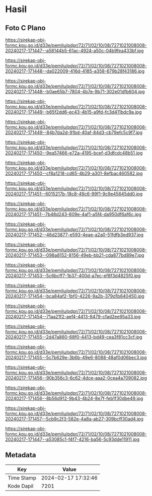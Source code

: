 # Hasil

## Foto C Plano

https://sirekap-obj-formc.kpu.go.id/d33e/pemilu/pdpr/72/71/02/10/08/7271021008008-20240217-171447--a58144b5-61ac-4924-a50c-04b9fea433bf.jpg

https://sirekap-obj-formc.kpu.go.id/d33e/pemilu/pdpr/72/71/02/10/08/7271021008008-20240217-171448--da022009-416d-4185-a358-679b28f43186.jpg

https://sirekap-obj-formc.kpu.go.id/d33e/pemilu/pdpr/72/71/02/10/08/7271021008008-20240217-171448--b0ae65b7-7804-4b7e-9b71-302e01dfb604.jpg

https://sirekap-obj-formc.kpu.go.id/d33e/pemilu/pdpr/72/71/02/10/08/7271021008008-20240217-171449--b65f2dd6-ec43-4b15-a9fd-fc3d411bdc9a.jpg

https://sirekap-obj-formc.kpu.go.id/d33e/pemilu/pdpr/72/71/02/10/08/7271021008008-20240217-171449--84b7da2d-91bd-40af-84d3-cb79efc5c9f7.jpg

https://sirekap-obj-formc.kpu.go.id/d33e/pemilu/pdpr/72/71/02/10/08/7271021008008-20240217-171450--9ea57466-e72a-4195-bcef-d3dfcdc48b51.jpg

https://sirekap-obj-formc.kpu.go.id/d33e/pemilu/pdpr/72/71/02/10/08/7271021008008-20240217-171450--cf8a1218-cd65-4b29-a301-8efbac460582.jpg

https://sirekap-obj-formc.kpu.go.id/d33e/pemilu/pdpr/72/71/02/10/08/7271021008008-20240217-171451--6015217b-18c8-49c6-99f1-9c9e45645dd0.jpg

https://sirekap-obj-formc.kpu.go.id/d33e/pemilu/pdpr/72/71/02/10/08/7271021008008-20240217-171451--7b48d243-609e-4af1-a5f4-da950df6af6c.jpg

https://sirekap-obj-formc.kpu.go.id/d33e/pemilu/pdpr/72/71/02/10/08/7271021008008-20240217-171452--46d23877-e593-4eae-a2a0-51fdfb3ed937.jpg

https://sirekap-obj-formc.kpu.go.id/d33e/pemilu/pdpr/72/71/02/10/08/7271021008008-20240217-171453--098a8152-8156-49eb-bb21-cda877bd89e7.jpg

https://sirekap-obj-formc.kpu.go.id/d33e/pemilu/pdpr/72/71/02/10/08/7271021008008-20240217-171453--5c6bcff7-1b37-400d-a7ec-ef8f3d4825f0.jpg

https://sirekap-obj-formc.kpu.go.id/d33e/pemilu/pdpr/72/71/02/10/08/7271021008008-20240217-171454--bca84af2-1bf0-4226-9a2b-379d1b640450.jpg

https://sirekap-obj-formc.kpu.go.id/d33e/pemilu/pdpr/72/71/02/10/08/7271021008008-20240217-171454--71aa21f2-aef4-4413-8479-cfad2ee95a33.jpg

https://sirekap-obj-formc.kpu.go.id/d33e/pemilu/pdpr/72/71/02/10/08/7271021008008-20240217-171455--2d47a860-68f0-4413-bd49-cea3f81cc3cf.jpg

https://sirekap-obj-formc.kpu.go.id/d33e/pemilu/pdpr/72/71/02/10/08/7271021008008-20240217-171455--5c7b629e-3b6b-49e6-8088-48af0d06bec3.jpg

https://sirekap-obj-formc.kpu.go.id/d33e/pemilu/pdpr/72/71/02/10/08/7271021008008-20240217-171456--90b356c3-6c62-4dce-aaa2-0cea4a709082.jpg

https://sirekap-obj-formc.kpu.go.id/d33e/pemilu/pdpr/72/71/02/10/08/7271021008008-20240217-171456--8b56d912-9b43-4b24-8e7f-feb1f30dbe49.jpg

https://sirekap-obj-formc.kpu.go.id/d33e/pemilu/pdpr/72/71/02/10/08/7271021008008-20240217-171457--5cb9c2f3-582e-4a8a-ab27-309bcff30ad4.jpg

https://sirekap-obj-formc.kpu.go.id/d33e/pemilu/pdpr/72/71/02/10/08/7271021008008-20240217-171447--a53085c1-f4f7-4216-ba56-5c93dde11911.jpg


## Metadata

| Key        | Value               |
| ---------- | ------------------- |
| Time Stamp | 2024-02-17 17:32:46 |
| Kode Dapil | 7201                |



